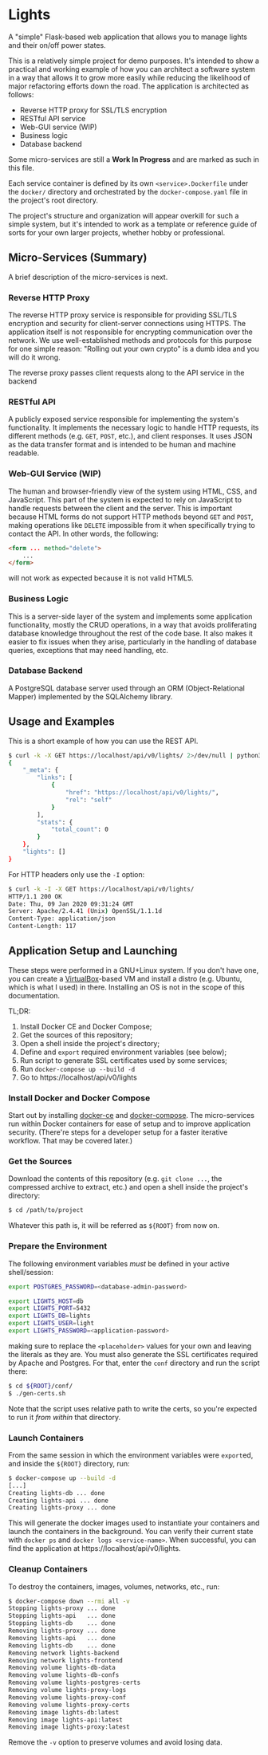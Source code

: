 # Lights

A "simple" Flask-based web application that allows you to manage lights and their on/off power states.

This is a relatively simple project for demo purposes. It's intended to show a practical and working example of how you can architect a software system in a way that allows it to grow more easily while reducing the likelihood of major refactoring efforts down the road. The application is architected as follows:

* Reverse HTTP proxy for SSL/TLS encryption
* RESTful API service
* Web-GUI service (WIP)
* Business logic
* Database backend

Some micro-services are still a **Work In Progress** and are marked as such in this file.

Each service container is defined by its own `<service>.Dockerfile` under the `docker/` directory and orchestrated by the `docker-compose.yaml` file in the project's root directory.

The project's structure and organization will appear overkill for such a simple system, but it's intended to work as a template or reference guide of sorts for your own larger projects, whether hobby or professional.


## Micro-Services (Summary)

A brief description of the micro-services is next.


### Reverse HTTP Proxy

The reverse HTTP proxy service is responsible for providing SSL/TLS encryption and security for client-server connections using HTTPS. The application itself is not responsible for encrypting communication over the network. We use well-established methods and protocols for this purpose for one simple reason: "Rolling out your own crypto" is a dumb idea and you will do it wrong.

The reverse proxy passes client requests along to the API service in the backend


### RESTful API

A publicly exposed service responsible for implementing the system's functionality. It implements the necessary logic to handle HTTP requests, its different methods (e.g. `GET`, `POST`, etc.), and client responses. It uses JSON as the data transfer format and is intended to be human and machine readable.


### Web-GUI Service (WIP)

The human and browser-friendly view of the system using HTML, CSS, and JavaScript. This part of the system is expected to rely on JavaScript to handle requests between the client and the server. This is important because HTML forms do not support HTTP methods beyond `GET` and `POST`, making operations like `DELETE` impossible from it when specifically trying to contact the API. In other words, the following:

```html
<form ... method="delete">
    ...
</form>
```

will not work as expected because it is not valid HTML5.


### Business Logic

This is a server-side layer of the system and implements some application functionality, mostly the CRUD operations, in a way that avoids proliferating database knowledge throughout the rest of the code base. It also makes it easier to fix issues when they arise, particularly in the handling of database queries, exceptions that may need handling, etc.


### Database Backend

A PostgreSQL database server used through an ORM (Object-Relational Mapper) implemented by the SQLAlchemy library.


## Usage and Examples

This is a short example of how you can use the REST API.

```bash
$ curl -k -X GET https://localhost/api/v0/lights/ 2>/dev/null | python3 -m json.tool
{
    "_meta": {
        "links": [
            {
                "href": "https://localhost/api/v0/lights/",
                "rel": "self"
            }
        ],
        "stats": {
            "total_count": 0
        }
    },
    "lights": []
}
```

For HTTP headers only use the `-I` option:

```bash
$ curl -k -I -X GET https://localhost/api/v0/lights/
HTTP/1.1 200 OK
Date: Thu, 09 Jan 2020 09:31:24 GMT
Server: Apache/2.4.41 (Unix) OpenSSL/1.1.1d
Content-Type: application/json
Content-Length: 117
```


## Application Setup and Launching

These steps were performed in a GNU+Linux system. If you don't have one, you can create a [VirtualBox](https://www.virtualbox.org/)-based VM and install a distro (e.g. Ubuntu, which is what I used) in there. Installing an OS is not in the scope of this documentation.

TL;DR:

1. Install Docker CE and Docker Compose;
2. Get the sources of this repository;
3. Open a shell inside the project's directory;
4. Define and `export` required environment variables (see below);
5. Run script to generate SSL certificates used by some services;
6. Run `docker-compose up --build -d`
7. Go to https://localhost/api/v0/lights


### Install Docker and Docker Compose

Start out by installing [docker-ce](https://docs.docker.com/install/linux/docker-ce/ubuntu/) and [docker-compose](https://docs.docker.com/compose/install/). The micro-services run within Docker containers for ease of setup and to improve application security. (There're steps for a developer setup for a faster iterative workflow. That may be covered later.)


### Get the Sources

Download the contents of this repository (e.g. `git clone ...`, the compressed archive to extract, etc.) and open a shell inside the project's directory:

```bash
$ cd /path/to/project
```

Whatever this path is, it will be referred as `${ROOT}` from now on.


### Prepare the Environment

The following environment variables *must* be defined in your active shell/session:

```bash
export POSTGRES_PASSWORD=<database-admin-password>

export LIGHTS_HOST=db
export LIGHTS_PORT=5432
export LIGHTS_DB=lights
export LIGHTS_USER=light
export LIGHTS_PASSWORD=<application-password>
```

making sure to replace the `<placeholder>` values for your own and leaving the literals as they are. You must also generate the SSL certificates required by Apache and Postgres. For that, enter the `conf` directory and run the script there:

```bash
$ cd ${ROOT}/conf/
$ ./gen-certs.sh
```

Note that the script uses relative path to write the certs, so you're expected to run it *from within* that directory.


### Launch Containers

From the same session in which the environment variables were `export`ed, and inside the `${ROOT}` directory, run:

```bash
$ docker-compose up --build -d
[...]
Creating lights-db ... done
Creating lights-api ... done
Creating lights-proxy ... done
```

This will generate the docker images used to instantiate your containers and launch the containers in the background. You can verify their current state with `docker ps` and `docker logs <service-name>`. When successful, you can find the application at https://localhost/api/v0/lights.


### Cleanup Containers

To destroy the containers, images, volumes, networks, etc., run:

```bash
$ docker-compose down --rmi all -v
Stopping lights-proxy ... done
Stopping lights-api   ... done
Stopping lights-db    ... done
Removing lights-proxy ... done
Removing lights-api   ... done
Removing lights-db    ... done
Removing network lights-backend
Removing network lights-frontend
Removing volume lights-db-data
Removing volume lights-db-confs
Removing volume lights-postgres-certs
Removing volume lights-proxy-logs
Removing volume lights-proxy-conf
Removing volume lights-proxy-certs
Removing image lights-db:latest
Removing image lights-api:latest
Removing image lights-proxy:latest
```

Remove the `-v` option to preserve volumes and avoid losing data.
